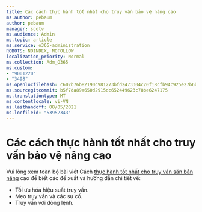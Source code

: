 ```yaml
---
title: Các cách thực hành tốt nhất cho truy vấn bảo vệ nâng cao
ms.author: pebaum
author: pebaum
manager: scotv
ms.audience: Admin
ms.topic: article
ms.service: o365-administration
ROBOTS: NOINDEX, NOFOLLOW
localization_priority: Normal
ms.collection: Adm_O365
ms.custom:
- "9001220"
- "3498"
ms.openlocfilehash: c602b76b82190c981273bfd2473304c20f18cfb94c925e27b6b777cba4a52c40
ms.sourcegitcommit: b5f7da89a650d2915dc652449623c78be6247175
ms.translationtype: MT
ms.contentlocale: vi-VN
ms.lasthandoff: 08/05/2021
ms.locfileid: "53952343"
---
```

# <a name="advanced-hunting-query-best-practices"></a>Các cách thực hành tốt nhất cho truy vấn bảo vệ nâng cao

Vui lòng xem toàn bộ bài viết Cách [thực hành tốt nhất cho truy vấn săn bắn nâng](/windows/security/threat-protection/microsoft-defender-atp/advanced-hunting-best-practices#optimize-query-performance) cao để biết các đề xuất và hướng dẫn chi tiết về:
- Tối ưu hóa hiệu suất truy vấn.
- Mẹo truy vấn và các sự cố.
- Truy vấn với dòng lệnh.


